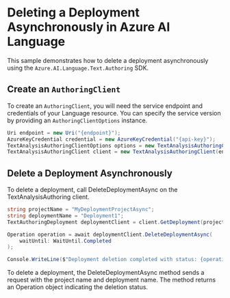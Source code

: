 # Deleting a Deployment Asynchronously in Azure AI Language

This sample demonstrates how to delete a deployment asynchronously using the `Azure.AI.Language.Text.Authoring` SDK.

## Create an `AuthoringClient`

To create an `AuthoringClient`, you will need the service endpoint and credentials of your Language resource. You can specify the service version by providing an `AuthoringClientOptions` instance.

```C# Snippet:CreateTextAuthoringClientForSpecificApiVersion
Uri endpoint = new Uri("{endpoint}");
AzureKeyCredential credential = new AzureKeyCredential("{api-key}");
TextAnalysisAuthoringClientOptions options = new TextAnalysisAuthoringClientOptions(TextAnalysisAuthoringClientOptions.ServiceVersion.V2024_11_15_Preview);
TextAnalysisAuthoringClient client = new TextAnalysisAuthoringClient(endpoint, credential, options);
```

## Delete a Deployment Asynchronously

To delete a deployment, call DeleteDeploymentAsync on the TextAnalysisAuthoring client.

```C# Snippet:Sample13_TextAuthoring_DeleteDeploymentAsync
string projectName = "MyDeploymentProjectAsync";
string deploymentName = "Deployment1";
TextAuthoringDeployment deploymentClient = client.GetDeployment(projectName, deploymentName);

Operation operation = await deploymentClient.DeleteDeploymentAsync(
    waitUntil: WaitUntil.Completed
);

Console.WriteLine($"Deployment deletion completed with status: {operation.GetRawResponse().Status}");
```

To delete a deployment, the DeleteDeploymentAsync method sends a request with the project name and deployment name. The method returns an Operation object indicating the deletion status.
